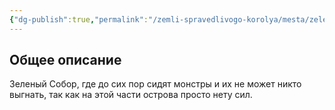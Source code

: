 ```yaml
---
{"dg-publish":true,"permalink":"/zemli-spravedlivogo-korolya/mesta/zelenyj-sobor/"}
---
```


## Общее описание
Зеленый Собор, где до сих пор сидят монстры и их не может никто выгнать, так как на этой части острова просто нету сил. 

